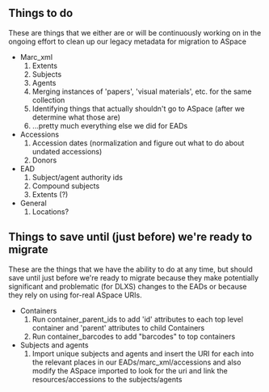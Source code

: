 ## Things to do

These are things that we either are or will be continuously working on in the ongoing effort to clean up our legacy metadata for migration to ASpace
* Marc_xml
    1. Extents
    2. Subjects
    3. Agents
    4. Merging instances of 'papers', 'visual materials', etc. for the same collection
    5. Identifying things that actually shouldn't go to ASpace (after we determine what those are)
    6. ...pretty much everything else we did for EADs
* Accessions
    1. Accession dates (normalization and figure out what to do about undated accessions)
    2. Donors
* EAD
    1. Subject/agent authority ids
    2. Compound subjects
    3. Extents (?)
* General
    1. Locations?

## Things to save until (just before) we're ready to migrate

These are the things that we have the ability to do at any time, but should save until just before we're ready to migrate because they make potentially significant and problematic (for DLXS) changes to the EADs or because they rely on using for-real ASpace URIs.

* Containers
    1. Run container_parent_ids to add 'id' attributes to each top level container and 'parent' attributes to child Containers
    2. Run container_barcodes to add "barcodes" to top containers
* Subjects and agents
    1. Import unique subjects and agents and insert the URI for each into the relevant places in our EADs/marc_xml/accessions and also modify the ASpace imported to look for the uri and link the resources/accessions to the subjects/agents
